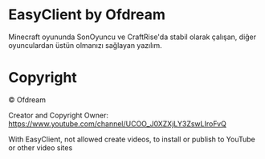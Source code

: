 # EasyClient by Ofdream
Minecraft oyununda SonOyuncu ve CraftRise'da stabil olarak çalışan, diğer oyunculardan üstün olmanızı sağlayan yazılım.

# Copyright

©️ Ofdream

Creator and Copyright Owner: https://www.youtube.com/channel/UCOO_J0XZXjLY3ZswLIroFvQ

With EasyClient, not allowed create videos, to install or publish to YouTube or other video sites
